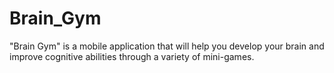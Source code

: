 # Brain_Gym
"Brain Gym" is a mobile application that will help you develop your brain and improve cognitive abilities through a variety of mini-games.
